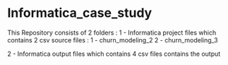 # Informatica_case_study
This Repository consists of 2 folders : 
1 - Informatica project files which contains 2 csv source files : 
      1 - churn_modeling_2
      2 - churn_modeling_3

2 - Informatica output files which contains 4 csv files contains the output 
